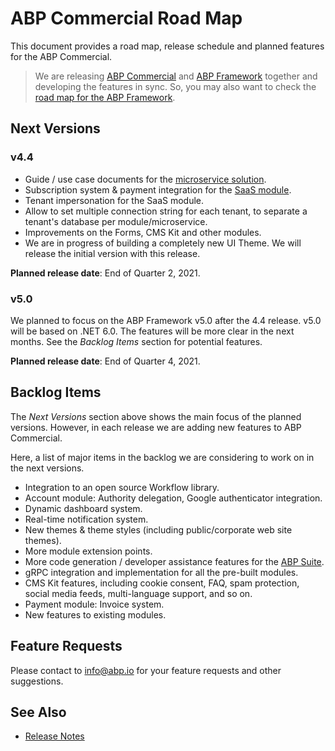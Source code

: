 # ABP Commercial Road Map

This document provides a road map, release schedule and planned features for the ABP Commercial.

> We are releasing [ABP Commercial](https://commercial.abp.io/) and [ABP Framework](https://abp.io/) together and developing the features in sync. So, you may also want to check the [road map for the ABP Framework](https://docs.abp.io/en/abp/latest/Road-Map).

## Next Versions

### v4.4

* Guide / use case documents for the [microservice solution](startup-templates/microservice/index.md).
* Subscription system & payment integration for the [SaaS module](modules/saas.md).
* Tenant impersonation for the SaaS module.
* Allow to set multiple connection string for each tenant, to separate a tenant's database per module/microservice.
* Improvements on the Forms, CMS Kit and other modules.
* We are in progress of building a completely new UI Theme. We will release the initial version with this release.

**Planned release date**: End of Quarter 2, 2021.

### v5.0

We planned to focus on the ABP Framework v5.0 after the 4.4 release. v5.0 will be based on .NET 6.0. The features will be more clear in the next months. See the *Backlog Items* section for potential features.

**Planned release date**: End of Quarter 4, 2021.

## Backlog Items

The *Next Versions* section above shows the main focus of the planned versions. However, in each release we are adding new features to ABP Commercial.

Here, a list of major items in the backlog we are considering to work on in the next versions.

* Integration to an open source Workflow library.
* Account module: Authority delegation, Google authenticator integration.
* Dynamic dashboard system.
* Real-time notification system.
* New themes & theme styles (including public/corporate web site themes).
* More module extension points.
* More code generation / developer assistance features for the [ABP Suite](https://commercial.abp.io/tools/suite).
* gRPC integration and implementation for all the pre-built modules.
* CMS Kit features, including cookie consent, FAQ, spam protection, social media feeds, multi-language support, and so on.
* Payment module: Invoice system.
* New features to existing modules.

## Feature Requests

Please contact to info@abp.io for your feature requests and other suggestions.

## See Also

* [Release Notes](release-notes.md)